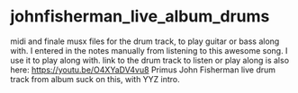 # johnfisherman_live_album_drums
midi and finale musx files for the drum track, to play guitar or bass along with.
I entered in the notes manually from listening to this awesome song. I use it to play along with.
link to the drum track to listen or play along is also here: https://youtu.be/O4XYaDV4vu8
Primus John Fisherman live drum track from album suck on this, with YYZ intro.

